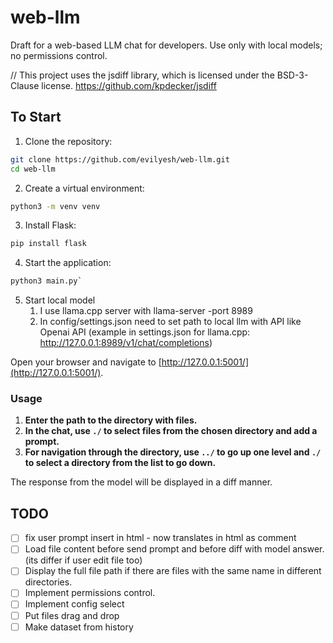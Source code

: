 # web-llm

Draft for a web-based LLM chat for developers. Use only with local models; no permissions control.

// This project uses the jsdiff library, which is licensed under the BSD-3-Clause license. https://github.com/kpdecker/jsdiff

## To Start

1. Clone the repository:
```bash
git clone https://github.com/evilyesh/web-llm.git
cd web-llm
```
2. Create a virtual environment: 
```bash
python3 -m venv venv
```
3. Install Flask: 
```bash
pip install flask
```
4. Start the application: 
```bash
python3 main.py`
```
5. Start local model
   1. I use llama.cpp server with llama-server -port 8989
   2. In config/settings.json need to set path to local llm with API like Openai API (example in settings.json for llama.cpp: http://127.0.0.1:8989/v1/chat/completions) 

Open your browser and navigate to [http://127.0.0.1:5001/](http://127.0.0.1:5001/).

### Usage

1. **Enter the path to the directory with files.**
2. **In the chat, use `./` to select files from the chosen directory and add a prompt.**
3. **For navigation through the directory, use `../` to go up one level and `./` to select a directory from the list to go down.**

The response from the model will be displayed in a diff manner.

## TODO

- [ ] fix user prompt insert in html - now <? ?> translates in html as comment
- [ ] Load file content before send prompt and before diff with model answer. (its differ if user edit file too)
- [ ] Display the full file path if there are files with the same name in different directories.
- [ ] Implement permissions control.
- [ ] Implement config select
- [ ] Put files drag and drop
- [ ] Make dataset from history
